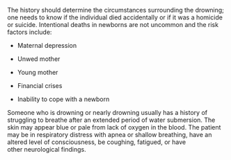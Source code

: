 The history should determine the circumstances surrounding the drowning; one needs to know if the individual died accidentally or if it was a homicide or suicide. Intentional deaths in newborns are not uncommon and the risk factors include:

- Maternal depression

- Unwed mother

- Young mother

- Financial crises

- Inability to cope with a newborn

Someone who is drowning or nearly drowning usually has a history of struggling to breathe after an extended period of water submersion. The skin may appear blue or pale from lack of oxygen in the blood. The patient may be in respiratory distress with apnea or shallow breathing, have an altered level of consciousness, be coughing, fatigued, or have other neurological findings.